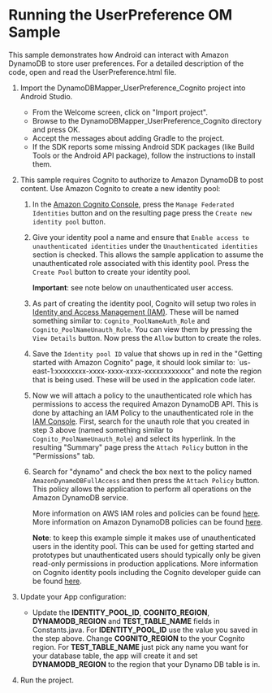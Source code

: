Running the UserPreference OM Sample
============================================
This sample demonstrates how Android can interact with Amazon DynamoDB to store user preferences. For a detailed description of the code, open and read the UserPreference.html file.

1. Import the DynamoDBMapper_UserPreference_Cognito project into Android Studio.
   - From the Welcome screen, click on "Import project".
   - Browse to the DynamoDBMapper_UserPreference_Cognito directory and press OK.
   - Accept the messages about adding Gradle to the project.
   - If the SDK reports some missing Android SDK packages (like Build Tools or the Android API package), follow the instructions to install them.

1. This sample requires Cognito to authorize to Amazon DynamoDB to post content.  Use Amazon Cognito to create a new identity pool:
	1. In the [Amazon Cognito Console](https://console.aws.amazon.com/cognito/), press the `Manage Federated Identities` button and on the resulting page press the `Create new identity pool` button.
	
	1. Give your identity pool a name and ensure that `Enable access to unauthenticated identities` under the `Unauthenticated identities` section is checked.  This allows the sample application to assume the unauthenticated role associated with this identity pool.  Press the `Create Pool` button to create your identity pool.

		**Important**: see note below on unauthenticated user access.

	1. As part of creating the identity pool, Cognito will setup two roles in [Identity and Access Management (IAM)](https://console.aws.amazon.com/iam/home#roles).  These will be named something similar to: `Cognito_PoolNameAuth_Role` and `Cognito_PoolNameUnauth_Role`.  You can view them by pressing the `View Details` button.  Now press the `Allow` button to create the roles.
	1. Save the `Identity pool ID` value that shows up in red in the "Getting started with Amazon Cognito" page, it should look similar to: `us-east-1:xxxxxxxx-xxxx-xxxx-xxxx-xxxxxxxxxxxx" and note the region that is being used.  These will be used in the application code later.
	1. Now we will attach a policy to the unauthenticated role which has permissions to access the required Amazon DynamoDB API.  This is done by attaching an IAM Policy to the unauthenticated role in the [IAM Console](https://console.aws.amazon.com/iam/home#roles).  First, search for the unauth role that you created in step 3 above (named something similar to `Cognito_PoolNameUnauth_Role`) and select its hyperlink.  In the resulting "Summary" page press the `Attach Policy` button in the "Permissions" tab.
	1. Search for "dynamo" and check the box next to the policy named `AmazonDynamoDBFullAccess` and then press the `Attach Policy` button.  This policy allows the application to perform all operations on the Amazon DynamoDB service.

		More information on AWS IAM roles and policies can be found [here](http://docs.aws.amazon.com/IAM/latest/UserGuide/access_policies_manage.html).  More information on Amazon DynamoDB policies can be found [here](http://docs.aws.amazon.com/amazondynamodb/latest/developerguide/authentication-and-access-control.html).

		**Note**: to keep this example simple it makes use of unauthenticated users in the identity pool.  This can be used for getting started and prototypes but unauthenticated users should typically only be given read-only permissions in production applications.  More information on Cognito identity pools including the Cognito developer guide can be found [here](http://aws.amazon.com/cognito/).


2. Update your App configuration:
   * Update the **IDENTITY_POOL_ID**, **COGNITO_REGION**, **DYNAMODB_REGION** and **TEST_TABLE_NAME** fields in
Constants.java.  For **IDENTITY_POOL_ID** use the value you saved in the step above.  Change **COGNITO_REGION** to the your Cognito region.  For **TEST_TABLE_NAME** just pick any name you want for your database table, the app will create it and set **DYNAMODB_REGION** to the region that your Dynamo DB table is in.

3. Run the project.
